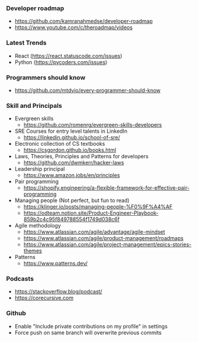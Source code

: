 
###	Developer roadmap

- https://github.com/kamranahmedse/developer-roadmap 
- https://www.youtube.com/c/theroadmap/videos 

### Latest Trends

- React (https://react.statuscode.com/issues)
- Python (https://pycoders.com/issues) 

### Programmers should know

- https://github.com/mtdvio/every-programmer-should-know 

### Skill and Principals
-	Evergreen skills
    - https://github.com/romenrg/evergreen-skills-developers 
-	SRE Courses for entry level talents in LinkedIn
    - https://linkedin.github.io/school-of-sre/ 
-	Electronic collection of CS textbooks
    - https://csgordon.github.io/books.html 
-	Laws, Theories, Principles and Patterns for developers
    - https://github.com/dwmkerr/hacker-laws 
-	Leadership principal
    - https://www.amazon.jobs/en/principles 
-	Pair programming
    - https://shopify.engineering/a-flexible-framework-for-effective-pair-programming 
-	Managing people (Not perfect, but fun to read)
    - https://klinger.io/posts/managing-people-%F0%9F%A4%AF 
    - https://odteam.notion.site/Product-Engineer-Playbook-859b2c4c95f849788554f1749d038c6f 
-	Agile methodology
    - https://www.atlassian.com/agile/advantage/agile-mindset 
    - https://www.atlassian.com/agile/product-management/roadmaps 
    - https://www.atlassian.com/agile/project-management/epics-stories-themes 
-   Patterns
    - https://www.patterns.dev/

### Podcasts
- https://stackoverflow.blog/podcast/ 
- https://corecursive.com 

### Github

- Enable "Include private contributions on my profile" in settings
- Force push on same branch will overwrite previous commits
